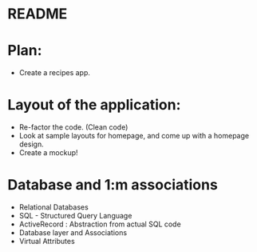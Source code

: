 # README

# Plan:
  - Create a recipes app.


# Layout of the application:
  - Re-factor the code. (Clean code)
  - Look at sample layouts for homepage, and come up with a homepage design.
  - Create a mockup!

# Database and 1:m associations

  - Relational Databases
  - SQL - Structured Query Language
  - ActiveRecord : Abstraction from actual SQL code
  - Database layer and Associations
  - Virtual Attributes
